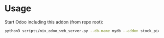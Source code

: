 # Usage

Start Odoo including this addon (from repo root):

```bash
python3 scripts/nix_odoo_web_server.py --db-name mydb --addon stock_picking_batch_packaging_qty
```

